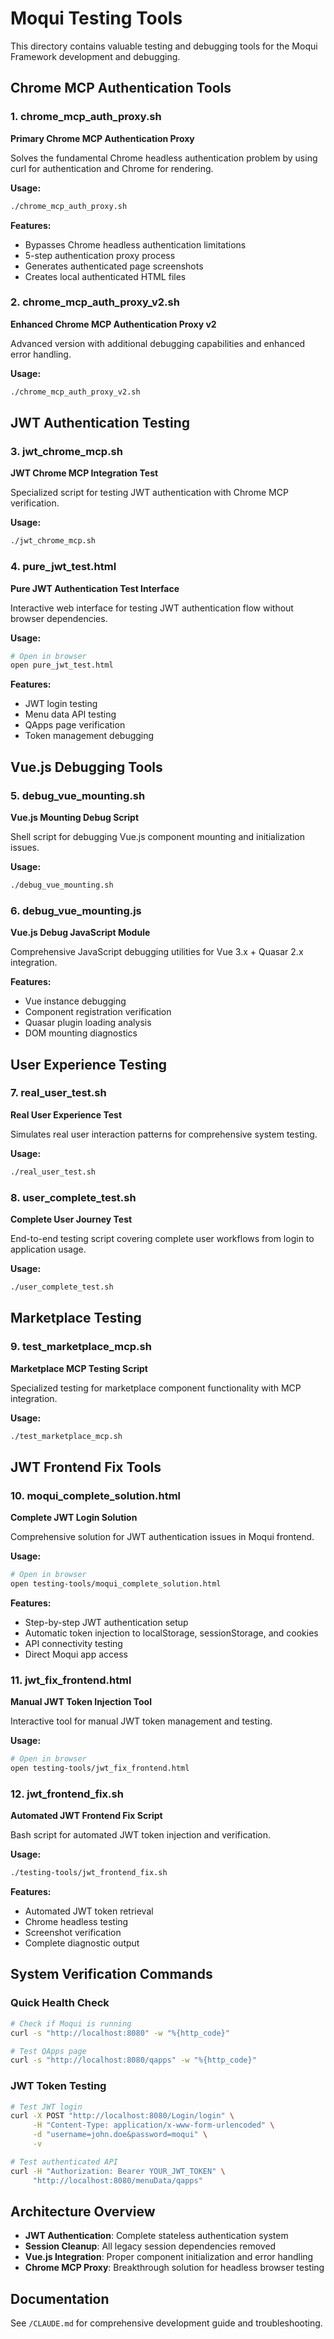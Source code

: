 # Moqui Testing Tools

This directory contains valuable testing and debugging tools for the Moqui Framework development and debugging.

## Chrome MCP Authentication Tools

### 1. chrome_mcp_auth_proxy.sh
**Primary Chrome MCP Authentication Proxy**

Solves the fundamental Chrome headless authentication problem by using curl for authentication and Chrome for rendering.

**Usage:**
```bash
./chrome_mcp_auth_proxy.sh
```

**Features:**
- Bypasses Chrome headless authentication limitations
- 5-step authentication proxy process
- Generates authenticated page screenshots
- Creates local authenticated HTML files

### 2. chrome_mcp_auth_proxy_v2.sh
**Enhanced Chrome MCP Authentication Proxy v2**

Advanced version with additional debugging capabilities and enhanced error handling.

**Usage:**
```bash
./chrome_mcp_auth_proxy_v2.sh
```

## JWT Authentication Testing

### 3. jwt_chrome_mcp.sh
**JWT Chrome MCP Integration Test**

Specialized script for testing JWT authentication with Chrome MCP verification.

**Usage:**
```bash
./jwt_chrome_mcp.sh
```

### 4. pure_jwt_test.html
**Pure JWT Authentication Test Interface**

Interactive web interface for testing JWT authentication flow without browser dependencies.

**Usage:**
```bash
# Open in browser
open pure_jwt_test.html
```

**Features:**
- JWT login testing
- Menu data API testing
- QApps page verification
- Token management debugging

## Vue.js Debugging Tools

### 5. debug_vue_mounting.sh
**Vue.js Mounting Debug Script**

Shell script for debugging Vue.js component mounting and initialization issues.

**Usage:**
```bash
./debug_vue_mounting.sh
```

### 6. debug_vue_mounting.js
**Vue.js Debug JavaScript Module**

Comprehensive JavaScript debugging utilities for Vue 3.x + Quasar 2.x integration.

**Features:**
- Vue instance debugging
- Component registration verification
- Quasar plugin loading analysis
- DOM mounting diagnostics

## User Experience Testing

### 7. real_user_test.sh
**Real User Experience Test**

Simulates real user interaction patterns for comprehensive system testing.

**Usage:**
```bash
./real_user_test.sh
```

### 8. user_complete_test.sh
**Complete User Journey Test**

End-to-end testing script covering complete user workflows from login to application usage.

**Usage:**
```bash
./user_complete_test.sh
```

## Marketplace Testing

### 9. test_marketplace_mcp.sh
**Marketplace MCP Testing Script**

Specialized testing for marketplace component functionality with MCP integration.

**Usage:**
```bash
./test_marketplace_mcp.sh
```

## JWT Frontend Fix Tools

### 10. moqui_complete_solution.html
**Complete JWT Login Solution**

Comprehensive solution for JWT authentication issues in Moqui frontend.

**Usage:**
```bash
# Open in browser
open testing-tools/moqui_complete_solution.html
```

**Features:**
- Step-by-step JWT authentication setup
- Automatic token injection to localStorage, sessionStorage, and cookies
- API connectivity testing
- Direct Moqui app access

### 11. jwt_fix_frontend.html
**Manual JWT Token Injection Tool**

Interactive tool for manual JWT token management and testing.

**Usage:**
```bash
# Open in browser
open testing-tools/jwt_fix_frontend.html
```

### 12. jwt_frontend_fix.sh
**Automated JWT Frontend Fix Script**

Bash script for automated JWT token injection and verification.

**Usage:**
```bash
./testing-tools/jwt_frontend_fix.sh
```

**Features:**
- Automated JWT token retrieval
- Chrome headless testing
- Screenshot verification
- Complete diagnostic output

## System Verification Commands

### Quick Health Check
```bash
# Check if Moqui is running
curl -s "http://localhost:8080" -w "%{http_code}"

# Test QApps page
curl -s "http://localhost:8080/qapps" -w "%{http_code}"
```

### JWT Token Testing
```bash
# Test JWT login
curl -X POST "http://localhost:8080/Login/login" \
     -H "Content-Type: application/x-www-form-urlencoded" \
     -d "username=john.doe&password=moqui" \
     -v

# Test authenticated API
curl -H "Authorization: Bearer YOUR_JWT_TOKEN" \
     "http://localhost:8080/menuData/qapps"
```

## Architecture Overview

- **JWT Authentication**: Complete stateless authentication system
- **Session Cleanup**: All legacy session dependencies removed
- **Vue.js Integration**: Proper component initialization and error handling
- **Chrome MCP Proxy**: Breakthrough solution for headless browser testing

## Documentation

See `/CLAUDE.md` for comprehensive development guide and troubleshooting.
